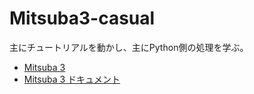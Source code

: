 # Mitsuba3-casual


主にチュートリアルを動かし、主にPython側の処理を学ぶ。

- [Mitsuba 3](https://github.com/mitsuba-renderer/mitsuba3)
- [Mitsuba 3 ドキュメント](https://mitsuba.readthedocs.io/en/stable/)